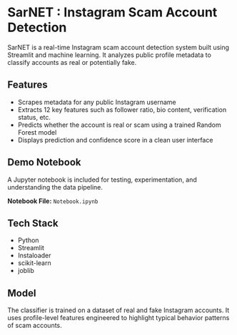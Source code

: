 # SarNET : Instagram Scam Account Detection

SarNET is a real-time Instagram scam account detection system built using Streamlit and machine learning. It analyzes public profile metadata to classify accounts as real or potentially fake.

## Features

- Scrapes metadata for any public Instagram username
- Extracts 12 key features such as follower ratio, bio content, verification status, etc.
- Predicts whether the account is real or scam using a trained Random Forest model
- Displays prediction and confidence score in a clean user interface

## Demo Notebook

A Jupyter notebook is included for testing, experimentation, and understanding the data pipeline.

**Notebook File:** `Notebook.ipynb`

## Tech Stack

- Python
- Streamlit
- Instaloader
- scikit-learn
- joblib

## Model

The classifier is trained on a dataset of real and fake Instagram accounts. It uses profile-level features engineered to highlight typical behavior patterns of scam accounts.

